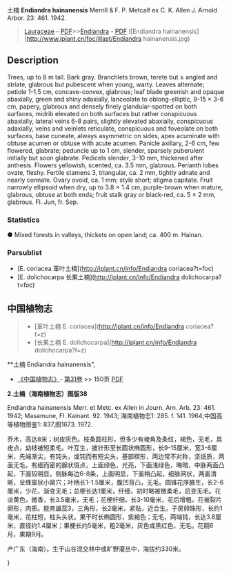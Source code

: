 土楠 **Endiandra hainanensis** Merrill & F. P. Metcalf ex C. K. Allen J. Arnold Arbor. 23: 461. 1942.

> [Lauraceae](http://iplant.cn/info/Lauraceae?t=foc) - [PDF](http://www.iplant.cn/foc/pdf/Lauraceae.pdf)>>[Endiandra](http://iplant.cn/info/Endiandra?t=foc) - [PDF](http://www.iplant.cn/foc/pdf/Endiandra.pdf)
![Endiandra hainanensis](http://www.iplant.cn/foc/illast/Endiandra hainanensis.jpg)

## Description

Trees, up to 8 m tall. Bark gray. Branchlets brown, terete but ± angled and striate, glabrous but pubescent when young, warty. Leaves alternate; petiole 1-1.5 cm, concave-convex, glabrous; leaf blade greenish and opaque abaxially, green and shiny adaxially, lanceolate to oblong-elliptic, 9-15 × 3-6 cm, papery, glabrous and densely finely glandular-spotted on both surfaces, midrib elevated on both surfaces but rather conspicuous abaxially, lateral veins 6-8 pairs, slightly elevated abaxially, conspicuous adaxially, veins and veinlets reticulate, conspicuous and foveolate on both surfaces, base cuneate, always asymmetric on sides, apex acuminate with obtuse acumen or obtuse with acute acumen. Panicle axillary, 2-6 cm, few flowered, glabrate; peduncle up to 1 cm, slender, sparsely puberulent initially but soon glabrate. Pedicels slender, 3-10 mm, thickened after anthesis. Flowers yellowish, scented, ca. 3.5 mm, glabrous. Perianth lobes ovate, fleshy. Fertile stamens 3, triangular, ca. 2 mm, tightly adnate and nearly connate. Ovary ovoid, ca. 1 mm; style short; stigma capitate. Fruit narrowly ellipsoid when dry, up to 3.8 × 1.4 cm, purple-brown when mature, glabrous, obtuse at both ends; fruit stalk gray or black-red, ca. 5 × 2 mm, glabrous. Fl. Jun, fr. Sep.

### Statistics
● Mixed forests in valleys, thickets on open land; ca. 400 m. Hainan.

### Parsublist

* [E.  coriacea  革叶土楠](http://iplant.cn/info/Endiandra coriacea?t=foc)
* [E.  dolichocarpa  长果土楠](http://iplant.cn/info/Endiandra dolichocarpa?t=foc)

## 中国植物志

> * [革叶土楠  E.  coriacea](http://iplant.cn/info/Endiandra coriacea?t=z)
> * [长果土楠  E.  dolichocarpa](http://iplant.cn/info/Endiandra dolichocarpa?t=z)


**土楠 Endiandra hainanensis",

* [《中国植物志》](http://www.iplant.cn/frps)- [第31卷](http://www.iplant.cn/frps/vol/31) >> 150页 [PDF](http://www.iplant.cn/frps/pdf/31/150.PDF)


**2.土楠（海南植物志）图版38**

Endiandra hainanensis Merr. et Metc. ex Allen in Journ. Arn. Arb. 23: 461. 1942; Masamune, Fl. Kainant. 92. 1943; 海南植物志1: 285. f. 141. 1964;中国高等植物图鉴1: 837,图1673. 1972.

乔木，高达8米；树皮灰色。枝条圆柱形，但多少有棱角及条纹，褐色，无毛，具疣点，幼枝被短柔毛。叶互生，披针形至长圆状椭圆形，长9-15厘米，宽3-6厘米，先端渐尖，有钝头，或钝而有短尖头，基部楔形，两边常不对称，坚纸质，两面无毛，有细而密的腺状斑点，上面绿色，光亮，下面浅绿色，晦暗，中脉两面凸起，下面较明显，侧脉每边6-8条，上面明显，下面稍凸起，细脉网状，两面清晰，呈蜂窠状小窝穴；叶柄长1-1.5厘米，腹凹背凸，无毛。圆锥花序腋生，长2-6厘米，少花，渐变无毛；总梗长达1厘米，纤细，初时略被微柔毛，后变无毛。花淡黄色，微香，长3.5毫米，无毛；花梗纤细，长3-10毫米，花后增粗。花被裂片卵形，肉质。能育雄蕊3，三角形，长2毫米，紧贴，近合生。子房卵珠形，长约1毫米，花柱短，柱头头状。果干时长椭圆形，紫褐色；无毛，两端钝，长达3.8厘米，直径约1.4厘米；果梗长约5毫米，粗2毫米，灰色或黑红色，无毛。花期6月，果期9月。

产广东（海南）。生于山谷混交林中或旷野灌丛中，海拔约330米。

}